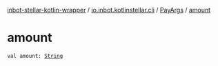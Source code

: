 [inbot-stellar-kotlin-wrapper](../../index.md) / [io.inbot.kotlinstellar.cli](../index.md) / [PayArgs](index.md) / [amount](./amount.md)

# amount

`val amount: `[`String`](https://kotlinlang.org/api/latest/jvm/stdlib/kotlin/-string/index.html)